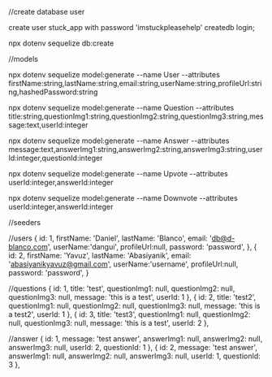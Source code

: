 //create database user


create user stuck_app with password 'imstuckpleasehelp' createdb login;


npx dotenv sequelize db:create

//models

npx dotenv sequelize model:generate --name User --attributes firstName:string,lastName:string,email:string,userName:string,profileUrl:string,hashedPassword:string

npx dotenv sequelize model:generate --name Question --attributes title:string,questionImg1:string,questionImg2:string,questionImg3:string,message:text,userId:integer

npx dotenv sequelize model:generate --name Answer --attributes message:text,answerImg1:string,answerImg2:string,answerImg3:string,userId:integer,questionId:integer

npx dotenv sequelize model:generate --name Upvote --attributes userId:integer,answerId:integer

npx dotenv sequelize model:generate --name Downvote --attributes userId:integer,answerId:integer

//seeders

//users
{
  id: 1, firstName: 'Daniel', lastName: 'Blanco', email: 'db@d-blanco.com', userName:'dangui', profileUrl:null, password: 'password',
},
{
  id: 2, firstName: 'Yavuz', lastName: 'Abasiyanik', email: 'abasiyanikyavuz@gmail.com', userName:'username', profileUrl:null, password: 'password',
}

//questions
{
  id: 1, title: 'test', questionImg1: null, questionImg2: null, questionImg3: null, message: 'this is a test', userId: 1
},
{
  id: 2, title: 'test2', questionImg1: null, questionImg2: null, questionImg3: null, message: 'this is a test2', userId: 1
},
{
  id: 3, title: 'test3', questionImg1: null, questionImg2: null, questionImg3: null, message: 'this is a test', userId: 2
},


//answer
{
  id: 1, message: 'test answer', answerImg1: null, answerImg2: null, answerImg3: null, userId: 2, questionId: 1
},
{
  id: 2, message: 'test answer', answerImg1: null, answerImg2: null, answerImg3: null, userId: 1, questionId: 3
},
